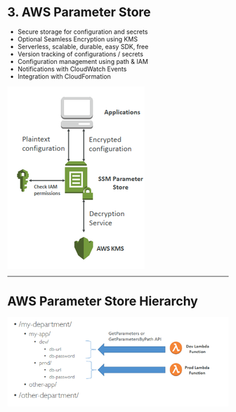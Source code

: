 # 3. AWS Parameter Store

- Secure storage for configuration and secrets
- Optional Seamless Encryption using KMS
- Serverless, scalable, durable, easy SDK, free
- Version tracking of configurations / secrets
- Configuration management using path & IAM
- Notifications with CloudWatch Events
- Integration with CloudFormation

![3%20AWS%20Parameter%20Store/Untitled.png](3%20AWS%20Parameter%20Store/Untitled.png)

---

# AWS Parameter Store Hierarchy

![3%20AWS%20Parameter%20Store/Untitled%201.png](3%20AWS%20Parameter%20Store/Untitled%201.png)